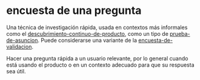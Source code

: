 # encuesta de una pregunta

Una técnica de investigación rápida, usada en contextos más informales como el [descubrimiento-continuo-de-producto](descubrimiento-continuo-de-producto.md), como un tipo de [prueba-de-asuncion](prueba-de-asuncion.md). Puede considerarse una variante de la [encuesta-de-validacion](encuesta-de-validacion.md).

Hacer una pregunta rápida a un usuario relevante, por lo general cuando está usando el producto o en un contexto adecuado para que su respuesta sea útil.
